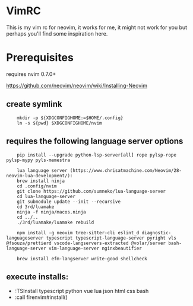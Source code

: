 # VimRC

This is my vim rc for neovim, it works for me, it might not work for you but perhaps you'll find some inspiration here.

# Prerequisites

requires nvim 0.7.0+

https://github.com/neovim/neovim/wiki/Installing-Neovim

## create symlink

        mkdir -p ${XDGCONFIGHOME:=$HOME/.config}
        ln -s ${pwd} $XDGCONFIGHOME/nvim

## requires the following language server options

        pip install --upgrade python-lsp-server[all] rope pylsp-rope pylsp-mypy pyls-memestra

        lua language server (https://www.chrisatmachine.com/Neovim/28-neovim-lua-development/):
        brew install ninja
        cd .config/nvim
        git clone https://github.com/sumneko/lua-language-server
        cd lua-language-server
        git submodule update --init --recursive
        cd 3rd/luamake
        ninja -f ninja/macos.ninja
        cd ../..
        ./3rd/luamake/luamake rebuild

        npm install -g neovim tree-sitter-cli eslint_d diagnostic-languageserver typescript typescript-language-server pyright vls @fsouza/prettierd vscode-langservers-extracted @volar/server bash-language-server vim-language-server nginxbeautifier

        brew install efm-langserver write-good shellcheck

## execute installs:

- :TSInstall typescript python vue lua json html css bash
- :call firenvim#install()

